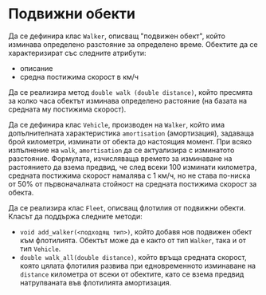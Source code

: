 Подвижни обекти
===============

Да се дефинира клас `Walker`, описващ "подвижен обект", който изминава
определено разстояние за определено време. Обектите да се характеризират със
следните атрибути:
  * описание
  * средна постижима скорост в км/ч

Да се реализира метод `double walk (double distance)`, който пресмята за колко
чaса обектът изминава определено растояние (на базата на средната му постижима
скорост).

Да се дефинира клас `Vehicle`, производен на  `Walker`, който има допълнителната
характеристика `amortisation` (амортизация), задаваща брой километри, изминати
от обекта до настоящия момент. При всяко изпълнение на `walk`, `amortisation` да
се актуализира с изминатото разстояние. Формулата, изчисляваща времето за
изминаване на растоянието да взема предвид, че след всеки 100 изминати
километра, средната постижима скорост намалява с 1 км/ч, но не става по-ниска от
50% от първоначалната стойност на средната постижима скорост за обекта.

Да се реализира клас `Fleet`, описващ флотилия от подвижни обекти. Класът да
поддържа следните методи:
  * `void add_walker(<подходящ тип>)`, който добавя нов подвижен обект към
  флотилията. Обектът може да е както от тип `Walker`, така и от тип `Vehicle`.
  * `double walk_all(double distance)`, който връща средната скорост, която
  цялата флотилия развива при едновременното изминаване на `distance` километра
  от всеки от обектите, като се взема предвид натрупваната във флотилията
  амортизация.
